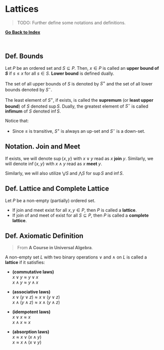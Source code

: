 # Lattices

> TODO: Further define some notations and definitions.

[**Go Back to Index**](./00-index.md)

```js
```

```js
```

## Def. Bounds

Let $P$ be an ordered set and $S \subseteq P$. Then, $x \in P$ is called an **upper bound of $S$** if $s \leqslant x$ for all $s \in S$. **Lower bound** is defined dually.

The set of all upper bounds of $S$ is denoted by $S^+$ and the set of all lower bounds denoted by $S^-$.

The least element of $S^+$, if exists, is called the **supremum** (or **least upper bound**) of $S$ denoted $\sup S$. Dually, the greatest element of $S^-$ is called **infimum** of $S$ denoted $\inf S$.

Notice that:

* Since $\leqslant$ is transitive, $S^+$ is always an up-set and $S^-$ is a down-set.

## Notation. Join and Meet

If exists, we will denote $\sup \{x, y\}$ with $x \vee y$ read as $x$ **join** $y$. Similarly, we will denote $\inf \{x, y\}$ with $x \wedge y$ read as $x$ **meet** $y$.

Similarly, we will also utilize $\bigvee S$ and $\bigwedge S$ for $\sup S$ and $\inf S$.

## Def. Lattice and Complete Lattice

Let $P$ be a non-empty (partially) ordered set.

* If join and meet exist for all $x,y \in P$, then $P$ is called a **lattice**.
* If join of and meet of exist for all $S \subseteq P$, then $P$ is called a **complete lattice**.

## Def. Axiomatic Definition

> From **A Course in Universal Algebra**.

A non-empty set $L$ with two binary operations $\vee$ and $\wedge$ on $L$ is called a **lattice** if it satisfies:

* **(commutative laws)**\
$x \vee y \approx y \vee x$\
$x \wedge y \approx y \wedge x$

* **(associative laws)**\
$x \vee (y \vee z) \approx x \vee (y \vee z)$\
$x \wedge (y \wedge z) \approx x \wedge (y \wedge z)$

* **(idempotent laws)**\
$x \vee x \approx x$\
$x \wedge x \approx x$

* **(absorption laws)**\
$x \approx x \vee (x \wedge y)$\
$x \approx x \wedge (x \vee y)$
